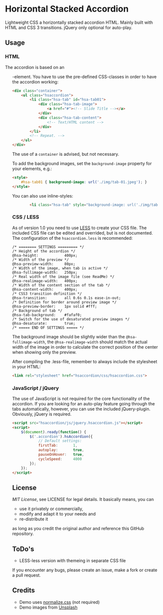 # Horizontal Stacked Accordion
Lightweight CSS a horizontally stacked accordion HTML. Mainly built with HTML and CSS 3 transitions. jQuery only optional for auto-play.

## Usage
### HTML
The accordion is based on an <ul>-element. You have to use the pre-defined CSS-classes in order to have the accordion working:
```HTML
<div class="container">
	<ul class="hsaccordion">
		<li class="hsa-tab" id="hsa-tab01">
			<div class="hsa-tab-image">
				<a href="#"><!-- Slide Title --></a>
			</div>
			<div class="hsa-tab-content">
				<!-- Text/HTML content -->
			</div>
		</li>
		<!-- Repeat. -->
	</ul>
</div>
```
The use of a ```container``` is advised, but not necessary.

To add the background images, set the ```background-image``` property for your elements, e.g.:
```HTML
<style>
	#hsa-tab01 { background-image: url('./img/tab-01.jpeg'); }
</style>
```
You can also use inline-styles:
```HTML
		<li class="hsa-tab" style="background-image: url('./img/tab-01.jpeg');">
```

### CSS / LESS
As of version 1.0 you need to use [LESS](http://www.lesscss.org) to create your CSS file. The included CSS file can be edited and overrided, but is not documented. The configuration of the ```hsaccordion.less``` is recommended:
```LESS
/* ======== SETTINGS ========= */
/* Height of the accordion */
@hsa-height:			400px;
/* Width of the preview */
@hsa-preview-width:		80px;
/* Width of the image, when tab is active */
@hsa-fullimage-width:	250px;
/* Real width of the image file (see ReadMe) */
@hsa-realimage-width:	400px;
/* Width of the content section of the tab */
@hsa-content-width:		400px;
/* CSS3 transition definition */
@hsa-transition:		all 0.6s 0.1s ease-in-out;
/* Definition for border around preview image */
@hsa-preview-border:	1px solid #fff;
/* Background of tab */
@hsa-tab-background:	#fafaf0;
/* Switch for the use of desaturated preview images */
@hsa-desaturate:		true;
/* ===== END OF SETTINGS ===== */
```
The background image should be slightly wider than the ```@hsa-fullimage-width```, the ```@hsa-realimage-width``` should match the actual width of the image in order to calculate the correct position of the center when showing only the preview.

After compiling the .less-file, remember to always include the stylesheet in your HTML:
```HTML
<link rel="stylesheet" href="hsaccordion/css/hsaccordion.css">
```


### JavaScript / jQuery
The use of JavaScript is not required for the core functionality of the accordion. If you are looking for an auto-play feature going through the tabs automatically, however, you can use the included jQuery-plugin. Obviously, jQuery is required.
```HTML
<script src="hsaccordion/js/jquery.hsaccordion.js"></script>
<script>
	$(document).ready(function() {
		$('.accordion').hsAccordion({
			// Default settings:
			firstTab: 		1,
			autoplay: 		true,
			pauseOnHover: 	true,
			cycleSpeed: 	4000
		});
	});
</script>
```

## License
*MIT License*, see LICENSE for legal details. It basically means, you can

* use it privately or commercially,
* modify and adapt it to your needs and
* re-distribute it

as long as you credit the original author and reference this GitHub repository.

## ToDo's
* LESS-less version with themeing in separate CSS file

If you encounter any bugs, please create an issue, make a fork or create a pull request.

## Credits
* Demo uses [normalize.css](http://git.io/normalize) (not required)
* Demo images from [Unsplash](http://unsplash.com)